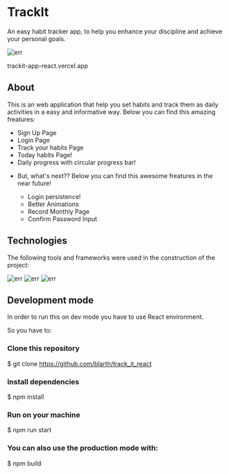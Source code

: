 # TrackIt

An easy habit tracker app, to help you enhance your discipline and achieve your personal goals.

<img src="blarth/track_it_react/src/assets/preview.png" alt="err">

trackit-app-react.vercel.app

## About

This is an web application that help you set habits and track them as daily activities in a easy and informative way.
Below you can find this amazing freatures:

<ul>
 <li>Sign Up Page</li>
 <li>Login Page</li>
 <li>Track your habits Page</li>
 <li>Today habits Page!</li>
 <li>Daily progress with circular progress bar!<li/>


But, what's next??
Below you can find this awesome freatures in the near future!

<ul>
 <li>Login persistence!</li>
 <li>Better Animations</li>
 <li>Record Monthly Page</li>
 <li>Confirm Password Input</li>
</ul>
 
</ul>

## Technologies

The following tools and frameworks were used in the construction of the project:
 
 <img src="https://img.shields.io/badge/React-20232A?style=for-the-badge&logo=react&logoColor=61DAFB" alt="err">
 <img src="https://camo.githubusercontent.com/02621d023c99135970b1abbfe932b6a6a0b2e42aaebedae5f8299fd88d9ce029/68747470733a2f2f696d672e736869656c64732e696f2f62616467652f6178696f732532302d2532333230323332612e7376673f267374796c653d666f722d7468652d626164676526636f6c6f723d696e666f726d6174696f6e616c" alt="err">
 <img src="https://camo.githubusercontent.com/1f910993d89285a228d862414b5c4eabbe79e78b6a03a587ab40ab9fbcf4c745/68747470733a2f2f696d672e736869656c64732e696f2f62616467652f72656163745f726f7574652532302d2532333230323332612e7376673f267374796c653d666f722d7468652d6261646765266c6f676f3d7265616374266c6f676f436f6c6f723d253233363144414642" alt="err">

## Development mode
In order to run this on dev mode you have to use React environment.

So you have to:

 ### Clone this repository

$ git clone https://github.com/blarth/track_it_react

 ### Install dependencies

$ npm install

### Run on your machine

$ npm run start
### You can also use the production mode with:

$ npm build
